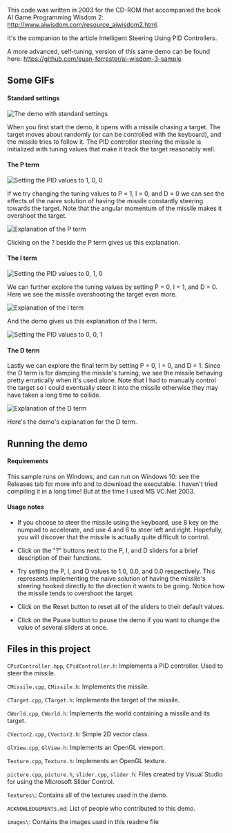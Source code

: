 This code was written in 2003 for the CD-ROM that accompanied the book AI Game Programming Wisdom 2: http://www.aiwisdom.com/resource_aiwisdom2.html. 

It's the companion to the article Intelligent Steering Using PID Controllers. 

A more advanced, self-tuning, version of this same demo can be found here: https://github.com/euan-forrester/ai-wisdom-3-sample

## Some GIFs

#### Standard settings

![The demo with standard settings](/images/settings-standard.gif)

When you first start the demo, it opens with a missile chasing a target. The target moves about randomly (or can be controlled with the keyboard), and the missile tries to follow it. The PID controller steering the missile is initialized with tuning values that make it track the target reasonably well.

#### The P term

![Setting the PID values to 1, 0, 0](/images/settings-p1.gif)

If we try changing the tuning values to P = 1, I = 0, and D = 0 we can see the effects of the naive solution of having the missile constantly steering towards the target. Note that the angular momentum of the missile makes it overshoot the target.

![Explanation of the P term](/images/p-explanation.png)

Clicking on the ? beside the P term gives us this explanation.

#### The I term

![Setting the PID values to 0, 1, 0](/images/settings-i1.gif)

We can further explore the tuning values by setting P = 0, I = 1, and D = 0. Here we see the missile overshooting the target even more.

![Explanation of the I term](/images/i-explanation.png)

And the demo gives us this explanation of the I term.

![Setting the PID values to 0, 0, 1](/images/settings-d1.gif)

#### The D term

Lastly we can explore the final term by setting P = 0, I = 0, and D = 1. Since the D term is for damping the missile's turning, we see the missile behaving pretty erratically when it's used alone. Note that I had to manually control the target so I could eventually steer it into the missile otherwise they may have taken a long time to collide.

![Explanation of the D term](/images/d-explanation.png)

Here's the demo's explanation for the D term.

## Running the demo

#### Requirements

This sample runs on Windows, and can run on Windows 10: see the Releases tab for more info and to download the executable. I haven't tried compiling it in a long time! But at the time I used MS VC.Net 2003.

#### Usage notes

- If you choose to steer the missile using the keyboard, use 8 key on the numpad to accelerate, and use 4 and 6 to steer left and right. Hopefully, you will discover that the missile is actually quite difficult to control.

- Click on the "?" buttons next to the P, I, and D sliders for a brief description of their functions.

- Try setting the P, I, and D values to 1.0, 0.0, and 0.0 respectively. This represents implementing the naive solution of having the missile's steering hooked directly to the direction it wants to be going. Notice how the missile tends to overshoot the target.

- Click on the Reset button to reset all of the sliders to their default values.

- Click on the Pause button to pause the demo if you want to change the value of several sliders at once.

## Files in this project

`CPidController.hpp`, `CPidController.h`: Implements a PID controller. Used to steer the missile.

`CMissile.cpp`, `CMissile.h`: Implements the missile.

`CTarget.cpp`, `CTarget.h`: Implements the target of the missile.

`CWorld.cpp`, `CWorld.h`: Implements the world containing a missile and its target.

`CVector2.cpp`, `CVector2.h`: Simple 2D vector class.

`GlView.cpp`, `GlView.h`: Implements an OpenGL viewport.

`Texture.cpp`, `Texture.h`: Implements an OpenGL texture.   

`picture.cpp`, `picture.h`, `slider.cpp`, `slider.h`: Files created by Visual Studio for using the Microsoft Slider Control.

`Textures\`: Contains all of the textures used in the demo.

`ACKNOWLEDGEMENTS.md`: List of people who contributed to this demo.

`images\`: Contains the images used in this readme file